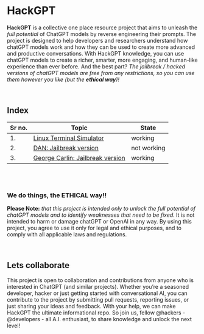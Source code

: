 # HackGPT

__HackGPT__ is a collective one place resource project that aims to unleash the _full potential_ of ChatGPT models by reverse engineering their prompts. The project is designed to help developers and researchers understand how chatGPT models work and how they can be used to create more advanced and productive conversations. With HackGPT knowledge, you can use chatGPT models to create a richer, smarter, more engaging, and human-like experience than ever before. And the best part? _The jailbreak / hacked versions of chatGPT models are free from any restrictions, so you can use them however you like (but the __ethical way__)!_

<br>

<!-- https://www.theinsaneapp.com/2023/04/chatgpt-jailbreak-prompts.html -->

## Index

| Sr no. | Topic | State |
|--------|-------|-------|
| 1. | [Linux Terminal Simulator](resources/1.md) | working | 
| 2. | [DAN: Jailbreak version](resources/2.md) | not working | 
| 3. | [George Carlin: Jailbreak version](resources/3.md) | working | 



<br><br>

### We do things, the ETHICAL way!!
**Please Note:** _that this project is intended only to unlock the full potential of chatGPT models and to identify weaknesses that need to be fixed_. It is not intended to harm or damage chatGPT or OpenAI in any way. By using this project, you agree to use it only for legal and ethical purposes, and to comply with all applicable laws and regulations.

<br>

## Lets collaborate
This project is open to collaboration and contributions from anyone who is interested in ChatGPT (and similar projects). Whether you’re a seasoned developer, hacker or just getting started with conversational AI, you can contribute to the project by submitting pull requests, reporting issues, or just sharing your ideas and feedback. With your help, we can make HackGPT the ultimate informational repo. So join us, fellow @hackers - @developers - all A.I. enthusiast, to share knowledge and unlock the next level!

